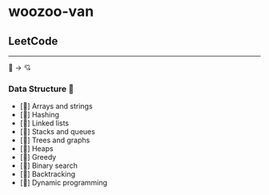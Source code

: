 # woozoo-van

## LeetCode

--- 

:blue_heart: -> :cupid:

### Data Structure :blue_heart:

- [:blue_heart:] Arrays and strings
- [:blue_heart:] Hashing
- [:blue_heart:] Linked lists
- [:blue_heart:] Stacks and queues
- [:blue_heart:] Trees and graphs
- [:blue_heart:] Heaps
- [:blue_heart:] Greedy
- [:blue_heart:] Binary search
- [:blue_heart:] Backtracking
- [:blue_heart:] Dynamic programming
